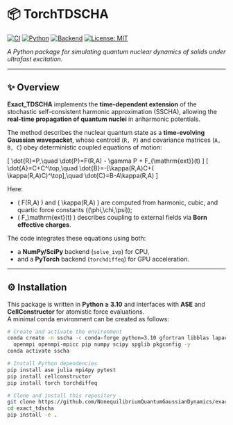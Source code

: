 # 📦 TorchTDSCHA

[![CI](https://github.com/NonequilibriumQuantumGaussianDynamics/exact_tdscha/actions/workflows/python-ci.yml/badge.svg)](https://github.com/NonequilibriumQuantumGaussianDynamics/exact_tdscha/actions/workflows/python-ci.yml)
[![Python](https://img.shields.io/badge/Python-3.10%20|%203.11-blue.svg)](https://www.python.org/downloads/)
[![Backend](https://img.shields.io/badge/Backend-NumPy%20|%20PyTorch-orange.svg?logo=pytorch)](https://pytorch.org/)
[![License: MIT](https://img.shields.io/badge/License-MIT-yellow.svg)](LICENSE)

*A Python package for simulating quantum nuclear dynamics of solids under ultrafast excitation.*

---

## ✨ Overview

**Exact_TDSCHA** implements the **time-dependent extension** of the stochastic self-consistent harmonic approximation (SSCHA), allowing the **real-time propagation of quantum nuclei** in anharmonic potentials.

The method describes the nuclear quantum state as a **time-evolving Gaussian wavepacket**, whose centroid (`R, P`) and covariance matrices (`A, B, C`) obey deterministic coupled equations of motion:

\[
\dot{R}=P,\quad
\dot{P}=F(R,A) - \gamma P + F_{\mathrm{ext}}(t)
\]
\[
\dot{A}=C+C^\top,\quad
\dot{B}=-[\kappa(R,A)C+( \kappa(R,A)C)^\top],\quad
\dot{C}=B-A\kappa(R,A)
\]

Here:
- \( F(R,A) \) and \( \kappa(R,A) \) are computed from harmonic, cubic, and quartic force constants \((\phi,\chi,\psi)\);
- \( F_\mathrm{ext}(t) \) describes coupling to external fields via **Born effective charges**.

The code integrates these equations using both:
- a **NumPy/SciPy** backend (`solve_ivp`) for CPU,
- and a **PyTorch** backend (`torchdiffeq`) for GPU acceleration.

---

## ⚙️ Installation

This package is written in **Python ≥ 3.10** and interfaces with **ASE** and **CellConstructor** for atomistic force evaluations.  
A minimal conda environment can be created as follows:

```bash
# Create and activate the environment
conda create -n sscha -c conda-forge python=3.10 gfortran libblas lapack \
  openmpi openmpi-mpicc pip numpy scipy spglib pkgconfig -y
conda activate sscha

# Install Python dependencies
pip install ase julia mpi4py pytest
pip install cellconstructor
pip install torch torchdiffeq

# Clone and install this repository
git clone https://github.com/NonequilibriumQuantumGaussianDynamics/exact_tdscha.git
cd exact_tdscha
pip install -e .



